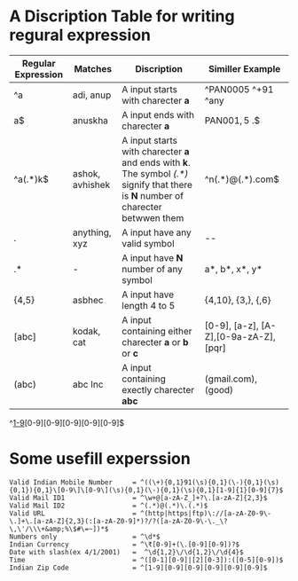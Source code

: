 A Discription Table for writing regural expression
==================================================

|Regular Expression  	|Matches  	|Discription  	|Similler Example  	|
|---	|---	|---	|---	|
|^a  	|adi, anup  	|A input starts with charecter **a**  	| ^PAN0005 ^+91 ^any	|
|a$  	|anuskha  	|A input ends with charecter **a**  	|PAN001$, 5$ \.$  	|
|^a(.\*)k$  	|ashok, avhishek  	|A input starts with charecter **a** and ends with **k**. The symbol *(.\*)* signify that there is **N** number of charecter betwwen them  	| ^n(.\*)@(.\*).com$  	|
|.  	|anything, xyz  	|A input have any valid symbol  	| --	|
|.*  	|-  	|A input have **N** number of any symbol  	| a*, b*, x*, y*	|
|{4,5}  	|asbhec  	|A input have length 4 to 5  	| {4,10}, {3,}, {,6}	|
|\[abc\]  	|kodak, cat  	|A input containing either charecter **a** or **b** or **c**  	| [0-9], [a-z], [A-Z],[0-9a-zA-Z],[pqr]	|
|(abc)  	|abc Inc  	|A input containing exectly charecter **abc**  	| (gmail.com), (good)	|

^[1-9](0-9)[0-9][0-9][0-9][0-9][0-9]$


# Some usefill experssion
```jsvascript
Valid Indian Mobile Number     = ^((\+){0,1}91(\s){0,1}(\-){0,1}(\s){0,1}){0,1}\[0-9\]\[0-9\](\s){0,1}(\-){0,1}(\s){0,1}[1-9]{1}[0-9]{7}$
Valid Mail ID1                 = ^\w+@[a-zA-Z_]+?\.[a-zA-Z]{2,3}$
Valid Mail ID2                 = ^(.*)@(.*)\.(.*)$
Valid URL                      = ^(http|https|ftp)\://[a-zA-Z0-9\-\.]+\.[a-zA-Z]{2,3}(:[a-zA-Z0-9]*)?/?([a-zA-Z0-9\-\._\?\,\'/\\\+&amp;%\$#\=~])*$
Numbers only                   = ^\d*$
Indian Currency                = ^\₹[0-9]+(\.[0-9][0-9])?$
Date with slash(ex 4/1/2001)   =  ^\d{1,2}\/\d{1,2}\/\d{4}$
Time                           = ^([0-1][0-9]|[2][0-3]):([0-5][0-9])$   
Indian Zip Code                = ^[1-9][0-9][0-9][0-9][0-9][0-9]$
```
